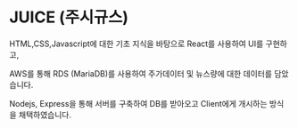# JUICE (주시규스)
HTML,CSS,Javascript에 대한 기초 지식을 바탕으로 React를 사용하여 UI를 구현하고,

AWS를 통해 RDS (MariaDB)를 사용하여 주가데이터 및 뉴스량에 대한 데이터를 담았습니다.

Nodejs, Express을 통해 서버를 구축하여 DB를 받아오고 Client에게 개시하는 방식을 채택하였습니다.
